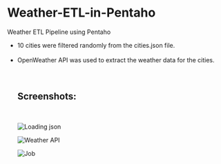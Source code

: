 # Weather-ETL-in-Pentaho
Weather ETL Pipeline using Pentaho
<ul>
<li>10 cities were filtered randomly from the cities.json file.</li><br>
<li>OpenWeather API was used to extract the weather data for the cities.</li
</ul><br><br>

## Screenshots:
<br>

![Loading json](https://github.com/eva-shrestha/Weather-ETL-in-Pentaho/assets/76141624/6553eb33-28f3-4b52-9388-683736abeaca)

![Weather API](https://github.com/eva-shrestha/Weather-ETL-in-Pentaho/assets/76141624/fd2f6029-03ed-4b19-bc12-c6108d771c0f)

![Job](https://github.com/eva-shrestha/Weather-ETL-in-Pentaho/assets/76141624/033890f5-8d32-4f7a-b6fd-2a3fe7e92d75)
